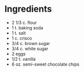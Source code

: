 # Ingredients

- 2 1/3 c. flour
- 1 t. baking soda
- 1 t. salt
- 1 c. crisco
- 3/4 c. brown sugar
- 3/4 c. white sugar
- 2 eggs
- 1/2 t. vanilla
- 6 oz. semi-sweet chocolate chips
